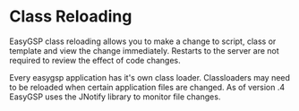 # Class Reloading #

EasyGSP class reloading allows you to make a change to script, class or template and view the change immediately.  Restarts to the server are not required to review the effect of code changes.

Every easygsp application has it's own class loader.  Classloaders may need to be reloaded when certain application files are changed. As of version .4 EasyGSP uses the JNotify library to monitor file changes.